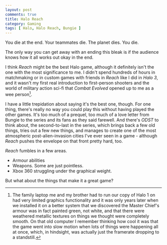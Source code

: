 ```yaml
---
layout: post
comments: true
title: Halo Reach
category: Gaming
tags: [ Halo, Halo Reach, Bungie ]
---
```


You die at the end. Your teammates die. The planet dies. You die.

The only way you can get away with an ending this bleak is if the audience knows how it all works out okay in the end.

I think *Reach* might be the best Halo game, although it definitely isn't the one with the most significance to me. I didn't spend hundreds of hours in matchmaking or in custom games with friends in *Reach* like I did in *Halo 3*, and it wasn't my first real introduction to first-person shooters and the world of military action sci-fi that *Combat Evolved* opened up to me as a wee person[^1].

I have a little trepidation about saying it's the best one, though. For one thing, there's really no way you could play this without having played the other games. It's too much of a prequel, too much of a love letter from Bungie to the series and its fans as they said farewell. And there's *ODST* to think about, the second-to-last in the series, which brings back a few old things, tries out a few new things, and manages to create one of the most atmospheric post-alien-invasion cities I've ever seen in a game - although *Reach* pushes the envelope on that front pretty hard, too.

*Reach* fumbles in a few areas.
- Armour abilities
- Weapons. Some are just pointless.
- Xbox 360 struggling under the graphical weight.

But what about the things that make it a great game?

[^1]: The family laptop me and my brother had to run our copy of Halo 1 on had very limited graphics functionality and it was only years later when we installed it on a better system that we discovered the Master Chief's armour was in fact painted green, not white, and that there were weathered metallic textures on things we thought were completely smooth. On that old computer I remember thinking how cool it was that the game went into slow motion when lots of things were happening all at once, which, in hindsight, was actually just the framerate dropping to a standstill.
